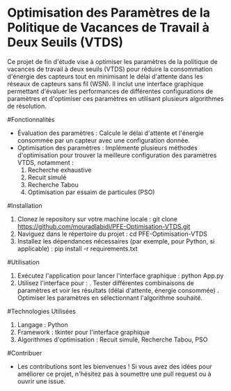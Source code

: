 # Optimisation des Paramètres de la Politique de Vacances de Travail à Deux Seuils (VTDS)

Ce projet de fin d'étude vise à optimiser les paramètres de la politique de vacances de travail à deux seuils (VTDS) pour réduire la consommation d'énergie des capteurs tout en minimisant le délai d'attente dans les réseaux de capteurs sans fil (WSN). Il inclut une interface graphique permettant d'évaluer les performances de différentes configurations de paramètres et d'optimiser ces paramètres en utilisant plusieurs algorithmes de résolution.

#Fonctionnalités
- Évaluation des paramètres : Calcule le délai d'attente et l'énergie consommée par un capteur avec une configuration donnée.
- Optimisation des paramètres : Implémente plusieurs méthodes d'optimisation pour trouver la meilleure configuration des paramètres VTDS, notamment :
    1. Recherche exhaustive
    2. Recuit simulé
    3. Recherche Tabou
    4. Optimisation par essaim de particules (PSO)

#Installation
1. Clonez le repository sur votre machine locale :
   git clone https://github.com/mouradlabidi/PFE-Optimisation-VTDS.git
2. Naviguez dans le répertoire du projet :
   cd PFE-Optimisation-VTDS
3. Installez les dépendances nécessaires (par exemple, pour Python, si applicable) :
   pip install -r requirements.txt

#Utilisation
1. Exécutez l'application pour lancer l'interface graphique :
    python App.py
3. Utilisez l'interface pour :
   . Tester différentes combinaisons de paramètres et voir les résultats (délai d'attente, énergie consommée)
   . Optimiser les paramètres en sélectionnant l'algorithme souhaité.

#Technologies Utilisées
  1. Langage : Python
  2. Framework : tkinter pour l'interface graphique
  3. Algorithmes d'optimisation : Recuit simulé, Recherche Tabou, PSO

#Contribuer
- Les contributions sont les bienvenues ! Si vous avez des idées pour améliorer ce projet, n'hésitez pas à soumettre une pull request ou à ouvrir une issue.
